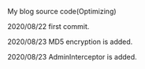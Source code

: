 My blog source code(Optimizing)


2020/08/22 first commit.

2020/08/23 MD5 encryption is added.

2020/08/23 AdminInterceptor is added.